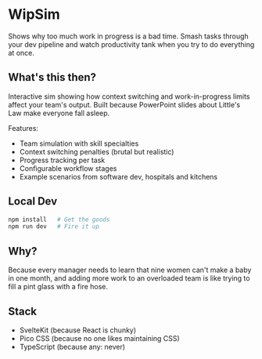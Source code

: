 # WipSim

Shows why too much work in progress is a bad time. Smash tasks through your dev pipeline and watch productivity tank when you try to do everything at once.

## What's this then?

Interactive sim showing how context switching and work-in-progress limits affect your team's output. Built because PowerPoint slides about Little's Law make everyone fall asleep.

Features:
- Team simulation with skill specialties 
- Context switching penalties (brutal but realistic)
- Progress tracking per task
- Configurable workflow stages
- Example scenarios from software dev, hospitals and kitchens

## Local Dev

```bash
npm install   # Get the goods
npm run dev   # Fire it up
```

## Why?

Because every manager needs to learn that nine women can't make a baby in one month, and adding more work to an overloaded team is like trying to fill a pint glass with a fire hose.

## Stack

- SvelteKit (because React is chunky)
- Pico CSS (because no one likes maintaining CSS)
- TypeScript (because any: never)